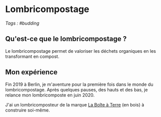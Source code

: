 # Lombricompostage

_Tags : #budding_

## Qu'est-ce que le lombricompostage ?

Le lombricompostage permet de valoriser les déchets organiques en les transformant en compost.

## Mon expérience

Fin 2019 à Berlin, je m'aventure pour la première fois dans le monde du lombricompostage. Après quelques pauses, des hauts et des bas, je relance mon lombricomposte en juin 2020.

J'ai un lombricomposteur de la marque [La Boîte à Terre](https://www.laboiteaterre.fr/) (en bois) à construire soi-même.
